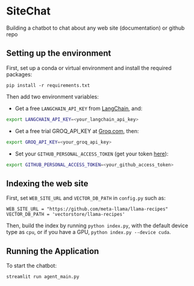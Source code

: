 # SiteChat
Building a chatbot to chat about any web site (documentation) or github repo

## Setting up the environment

First, set up a conda or virtual environment and install the required packages:
```
pip install -r requirements.txt
```

Then add two environment variables:
* Get a free `LANGCHAIN_API_KEY` from [LangChain](https://smith.langchain.com/), and:
```bash
export LANGCHAIN_API_KEY=<your_langchain_api_key>
```
* Get a free trial GROQ_API_KEY at [Groq.com](https://groq.com/), then:
```bash
export GROQ_API_KEY=<your_groq_api_key>
```

* Set your `GITHUB_PERSONAL_ACCESS_TOKEN` (get your token [here](https://github.com/settings/tokens)):
```bash
export GITHUB_PERSONAL_ACCESS_TOKEN=<your_github_access_token>
```

## Indexing the web site

First, set `WEB_SITE_URL` and `VECTOR_DB_PATH` in `config.py` such as:
```
WEB_SITE_URL = "https://github.com/meta-llama/llama-recipes"
VECTOR_DB_PATH = 'vectorstore/llama-recipes'
```

Then, build the index by running `python index.py`, with the default device type as `cpu`, or if you have a GPU, `python index.py --device cuda`.

## Running the Application

To start the chatbot:
```
streamlit run agent_main.py
```
